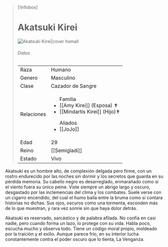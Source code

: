 
> [!infobox]
> # Akatsuki Kirei
> ![Akatsuki Kirei|cover hsmall](https://lh7-rt.googleusercontent.com/docsz/AD_4nXf8wg-hO1J9m7PzPYEXFzPSXYf6gomaoTSkR1z5WykBpxC8LBQGgVmdPhytGIeVW8c4SXABmzutCVVPYpMHBuLdvMO8X5hE1AxRjq_ujcfUDqRsQ9tL--JpxNb4TT4jvzXBl0Lo1Q?key=6DlmzGwOFMJVpTiU4Gx7aA)
> ###### Datos
> |||
> | ---- | ---- |
> | Raza | Humano |
> | Genero | Masculino |
> | Clase | Cazador de Sangre |
> |Relaciones| <ul>Familia<li>[[Amy Kirei]] (Esposa) ✝</li><li>[[Mindartis Kirei]] (Hijo)✝</li></ul><ul>Aliados <li>[[JoJo]]</li></ul>|
> |Edad| 29|
> |Reino| [[Semigladi]]|
> |Estado| Vivo|


Akatsuki es un hombre alto, de complexión delgada pero firme, con un rostro endurecido por las noches sin dormir y los secretos que guarda en su pérdida memoria. Su cabello negro es desarreglado, enmarañado como si el viento fuera su único peine. Viste siempre un abrigo largo y oscuro, desgastado por las inclemencias del clima y los combates. Suele verse con un cigarro encendido, del cual el humo baila entre la bruma como si contara historias no dichas. Sus ojos, oscuros como una tormenta, esconden más de lo que muestran, y rara vez sonríe sin que haya dolor detrás.

Akatsuki es reservado, sarcástico y de palabra afilada. No confía en casi nadie, pero cuando forma un lazo, lo protege con su vida. Habla poco, escucha mucho y observa todo. Tiene un código moral propio, moldeado por la traición y el exilio. Aunque parece frío, en su interior lucha constantemente contra el poder oscuro que lo tienta, La Venganza.